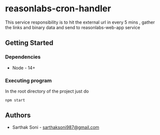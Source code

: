 # reasonlabs-cron-handler

This service responsibility is to hit the external url in every 5 mins , gather the links and binary data and send to reasonlabs-web-app service

## Getting Started

### Dependencies

* Node - 14+

### Executing program

In the root directory of the project just do

```
npm start
```

## Authors
* Sarthak Soni - sarthaksoni987@gmail.com